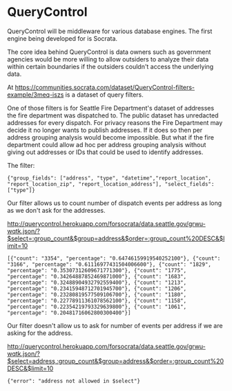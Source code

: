 QueryControl
============

QueryControl will be middleware for various database engines. The first engine being developed for is Socrata.

The core idea behind QueryControl is data owners such as government agencies would be more willing to allow outsiders to analyze their data within certain boundaries if the outsiders couldn't access the underlying data.

At https://communities.socrata.com/dataset/QueryControl-filters-example/3meq-iszs is a dataset of query filters.

One of those filters is for Seattle Fire Department's dataset of addresses the fire department was dispatched to. The public dataset has unredacted addresses for every dispatch. For privacy reasons the Fire Department may decide it no longer wants to publish addresses. If it does so then per address grouping analysis would become impossible. But what if the fire department could allow ad hoc per address grouping analysis without giving out addresses or IDs that could be used to identify addresses. 

The filter:

`{"group_fields": ["address", "type", "datetime","report_location", "report_location_zip", "report_location_address"], "select_fields": ["type"]}`

Our filter allows us to count number of dispatch events per address as long as we don't ask for the addresses.

http://querycontrol.herokuapp.com/forsocrata/data.seattle.gov/grwu-wqtk.json/?$select=:group_count&$group=address&$order=:group_count%20DESC&$limit=10

`[{"count": "3354", "percentage": "0.64746159919540252100"}, {"count": "3166", "percentage": "0.61116977431504006600"}, {"count": "1829", "percentage": "0.35307312609671771300"}, {"count": "1775", "percentage": "0.34264887852469871000"}, {"count": "1683", "percentage": "0.32488904932792559400"}, {"count": "1213", "percentage": "0.23415948712701945700"}, {"count": "1206", "percentage": "0.23280819577509106700"}, {"count": "1180", "percentage": "0.22778911361078562100"}, {"count": "1158", "percentage": "0.22354219793329639800"}, {"count": "1061", "percentage": "0.20481716062800300400"}]`

Our filter doesn't allow us to ask for number of events per address if we are asking for the address.

http://querycontrol.herokuapp.com/forsocrata/data.seattle.gov/grwu-wqtk.json/?$select=address,:group_count&$group=address&$order=:group_count%20DESC&$limit=10

`{"error": "address not allowed in $select"}`







